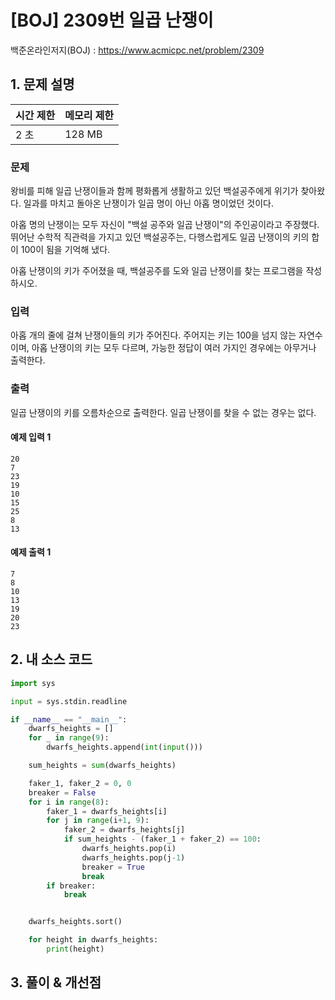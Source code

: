 # [BOJ] 2309번 일곱 난쟁이

백준온라인저지(BOJ) :  https://www.acmicpc.net/problem/2309


## 1. 문제 설명

| 시간 제한 | 메모리 제한 | 
| :-------- | :---------- |
| 2 초      | 128 MB      | 

### 문제

왕비를 피해 일곱 난쟁이들과 함께 평화롭게 생활하고 있던 백설공주에게 위기가 찾아왔다. 일과를 마치고 돌아온 난쟁이가 일곱 명이 아닌 아홉 명이었던 것이다.

아홉 명의 난쟁이는 모두 자신이 "백설 공주와 일곱 난쟁이"의 주인공이라고 주장했다. 뛰어난 수학적 직관력을 가지고 있던 백설공주는, 다행스럽게도 일곱 난쟁이의 키의 합이 100이 됨을 기억해 냈다.

아홉 난쟁이의 키가 주어졌을 때, 백설공주를 도와 일곱 난쟁이를 찾는 프로그램을 작성하시오.

### 입력

아홉 개의 줄에 걸쳐 난쟁이들의 키가 주어진다. 주어지는 키는 100을 넘지 않는 자연수이며, 아홉 난쟁이의 키는 모두 다르며, 가능한 정답이 여러 가지인 경우에는 아무거나 출력한다.

### 출력

일곱 난쟁이의 키를 오름차순으로 출력한다. 일곱 난쟁이를 찾을 수 없는 경우는 없다.

#### 예제 입력 1

```
20
7
23
19
10
15
25
8
13
```

#### 예제 출력 1

```
7
8
10
13
19
20
23
```


## 2. 내 소스 코드

```python
import sys

input = sys.stdin.readline

if __name__ == "__main__":
    dwarfs_heights = []
    for _ in range(9):
        dwarfs_heights.append(int(input()))

    sum_heights = sum(dwarfs_heights)

    faker_1, faker_2 = 0, 0
    breaker = False
    for i in range(8):
        faker_1 = dwarfs_heights[i]
        for j in range(i+1, 9):
            faker_2 = dwarfs_heights[j]
            if sum_heights - (faker_1 + faker_2) == 100:
                dwarfs_heights.pop(i)
                dwarfs_heights.pop(j-1)
                breaker = True
                break
        if breaker:
            break


    dwarfs_heights.sort()

    for height in dwarfs_heights:
        print(height)
```



## 3. 풀이 & 개선점

```python

```